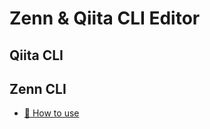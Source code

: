 # Zenn & Qiita CLI Editor

## Qiita CLI

## Zenn CLI

* [📘 How to use](https://zenn.dev/zenn/articles/zenn-cli-guide)